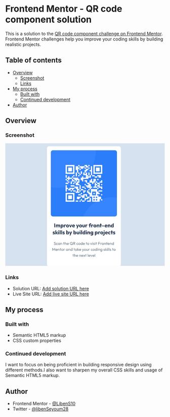 # Frontend Mentor - QR code component solution

This is a solution to the [QR code component challenge on Frontend Mentor](https://www.frontendmentor.io/challenges/qr-code-component-iux_sIO_H). Frontend Mentor challenges help you improve your coding skills by building realistic projects. 

## Table of contents

- [Overview](#overview)
  - [Screenshot](#screenshot)
  - [Links](#links)
- [My process](#my-process)
  - [Built with](#built-with)
  - [Continued development](#continued-development)
- [Author](#author)

## Overview

### Screenshot

![](./screenshot.jpg)

### Links

- Solution URL: [Add solution URL here](https://your-solution-url.com)
- Live Site URL: [Add live site URL here](https://your-live-site-url.com)

## My process

### Built with

- Semantic HTML5 markup
- CSS custom properties


### Continued development

I want to focus on being proficient in building responsive design using different methods.I also want to sharpen my overall CSS skills and usage of Semantic HTML5 markup.


## Author

- Frontend Mentor - [@LibenS10](https://www.frontendmentor.io/profile/LibenS10)
- Twitter - [@libenSeyoum28](https://www.twitter.com/libenSeyoum28)

